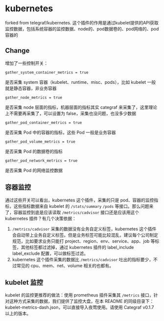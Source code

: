 # kubernetes

forked from telegraf/kubernetes. 这个插件的作用是通过kubelet提供的API获取监控数据，包括系统容器的监控数据、node的、pod数据卷的、pod网络的、pod容器的

## Change

增加了一些控制开关：

`gather_system_container_metrics = true`

是否采集 system 容器（kubelet、runtime、misc、pods），比如 kubelet 一般就是静态容器，非业务容器

`gather_node_metrics = true`

是否采集 node 层面的指标，机器层面的指标其实 categraf 来采集了，这里理论上不需要再采集了，可以设置为 false，采集也没问题，也没多少数据

`gather_pod_container_metrics = true`

是否采集 Pod 中的容器的指标，这些 Pod 一般是业务容器

`gather_pod_volume_metrics = true`

是否采集 Pod 的数据卷的指标

`gather_pod_network_metrics = true`

是否采集 Pod 的网络监控数据

## 容器监控

通过这些开关可以看出，kubernetes 这个插件，采集的只是 pod、容器的监控指标，这些指标数据来自 kubelet 的 `/stats/summary` `/pods` 等接口。那么问题来了，容器监控到底是应该读取 `/metrics/cadvisor` 接口还是应该用这个 kubernetes 插件？有几个决策依据：

1. `/metrics/cadvisor` 采集的数据没有业务自定义标签，kubernetes 这个插件会自动带上业务自定义标签。但是业务标签可能比较混乱，建议每个公司制定规范，比如要求业务只能打 project、region、env、service、app、job 等标签，其他标签都过滤掉，通过 kubernetes 插件的 label_include label_exclude 配置，可以做标签过滤。
2. kubernetes 这个插件采集的数据比 `/metrics/cadvisor` 吐出的指标要少，不过常见的 cpu、mem、net、volume 相关的也都有。

## kubelet 监控

kubelet 的监控更推荐的做法：使用 prometheus 插件采集其 `/metrics` 接口，针对这种方式采集的数据，我们提供了监控大盘，在本 README 的同级目录下：kubelet-metrics-dash.json，可以直接导入夜莺使用。请使用 Categraf v0.1.7 以上的版本。
